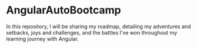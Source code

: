 # AngularAutoBootcamp
In this repository, I will be sharing my roadmap, detailing my adventures and setbacks, joys and challenges, and the battles I've won throughout my learning journey with Angular.
